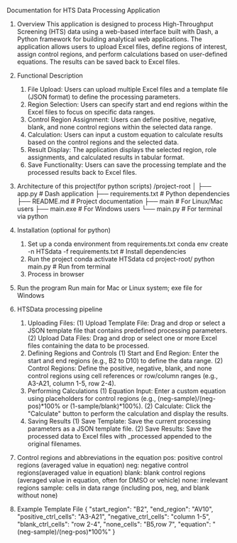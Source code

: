Documentation for HTS Data Processing Application
1. Overview
    This application is designed to process High-Throughput Screening (HTS) data using a web-based interface built with Dash, a Python framework for building analytical web applications. The application allows users to upload Excel files, define regions of interest, assign control regions, and perform calculations based on user-defined equations. The results can be saved back to Excel files.

2. Functional Description
    1) File Upload: Users can upload multiple Excel files and a template file (JSON format) to define the processing parameters.
    2) Region Selection: Users can specify start and end regions within the Excel files to focus on specific data ranges.
    3) Control Region Assignment: Users can define positive, negative, blank, and none control regions within the selected data range.
    4) Calculation: Users can input a custom equation to calculate results based on the control regions and the selected data.
    5) Result Display: The application displays the selected region, role assignments, and calculated results in tabular format.
    6) Save Functionality: Users can save the processing template and the processed results back to Excel files.

3. Architecture of this project(for python scripts)
    /project-root
    │
    ├── app.py                      # Dash application
    ├── requirements.txt            # Python dependencies
    ├── README.md                   # Project documentation
    ├── main                        # For Linux/Mac users
    ├── main.exe                    # For Windows users
    └── main.py                     # For terminal via python

4. Installation (optional for python)
    1) Set up a conda environment from requirements.txt
        conda env create -n HTSdata -f requirements.txt # Install dependencies
    2) Run the project
        conda activate HTSdata
        cd project-root/
        python main.py # Run from terminal
    3) Process in browser

5. Run the program
	Run main for Mac or Linux system; exe file for Windows

6. HTSData processing pipeline
    1) Uploading Files:
        (1) Upload Template File: Drag and drop or select a JSON template file that contains predefined processing parameters.
        (2) Upload Data Files: Drag and drop or select one or more Excel files containing the data to be processed.
    2) Defining Regions and Controls
        (1) Start and End Region: Enter the start and end regions (e.g., B2 to D10) to define the data range.
        (2) Control Regions: Define the positive, negative, blank, and none control regions using cell references or row/column ranges (e.g., A3-A21, column 1-5, row 2-4).
    3) Performing Calculations
        (1) Equation Input: Enter a custom equation using placeholders for control regions (e.g., (neg-sample)/(neg-pos)*100% or (1-sample/blank)*100%).
        (2) Calculate: Click the "Calculate" button to perform the calculation and display the results.
    4) Saving Results
        (1) Save Template: Save the current processing parameters as a JSON template file.
        (2) Save Results: Save the processed data to Excel files with _processed appended to the original filenames.

7. Control regions and abbreviations in the equation
    pos: positive control regions (averaged value in equation)
    neg: negative control regions(averaged value in equation)
    blank: blank control regions (averaged value in equation, often for DMSO or vehicle)
    none: irrelevant regions
    sample: cells in data range (including pos, neg, and blank without none)

8. Example Template File
    {
        "start_region": "B2",
        "end_region": "AV10",
        "positive_ctrl_cells": "A3-A21",
        "negative_ctrl_cells": "column 1-5",
        "blank_ctrl_cells": "row 2-4",
        "none_cells": "B5,row 7",
        "equation": "(neg-sample)/(neg-pos)*100%"
    }
